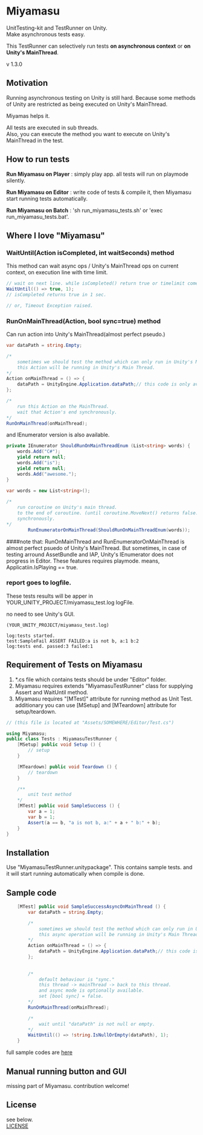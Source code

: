 # Miyamasu
UnitTesting-kit and TestRunner on Unity.  
Make asynchronous tests easy.

This TestRunner can selectively run tests **on asynchronous context** or **on Unity's MainThread**.


v 1.3.0

## Motivation
Running asynchronous testing on Unity is still hard. Because some methods of Unity are restricted as being executed on Unity's MainThread.

Miyamas helps it.

All tests are executed in sub threads.  
Also, you can execute the method you want to execute on Unity's MainThread in the test.

## How to run tests
**Run Miyamasu on Player** : simply play app. all tests will run on playmode silently.  

**Run Miyamasu on Editor** : write code of tests & compile it, then Miyamasu start running tests automatically.  

**Run Miyamasu on Batch**  : 'sh run_miyamasu_tests.sh' or 'exec run_miyamasu_tests.bat'.  


## Where I love "Miyamasu"

### WaitUntil(Action<bool> isCompleted, int waitSeconds) method
This method can wait async ops / Unity's MainThread ops on current context, on execution line with time limit.

```C#
// wait on next line. while isCompleted() return true or timelimit comes.
WaitUntil(() => true, 1);
// isCompleted returns true in 1 sec.

// or, Timeout Exception raised.
```

### RunOnMainThread(Action, bool sync=true) method
Can run action into Unity's MainThread(almost perfect pseudo.)

```C#
var dataPath = string.Empty;

/*
	sometimes we should test the method which can only run in Unity's MainThread.
	this Action will be running in Unity's Main Thread.
*/
Action onMainThread = () => {
	dataPath = UnityEngine.Application.dataPath;// this code is only available Unity's MainThread.
};

/*
	run this Action on the MainThread.
	wait that Action's end synchronously.
*/
RunOnMainThread(onMainThread);

```

and IEnumerator version is also available.

```C#
private IEnumerator ShouldRunOnMainThreadEnum (List<string> words) {
	words.Add("C#");
	yield return null;
	words.Add("is");
	yield return null;
	words.Add("awesome.");
}

var words = new List<string>();
		
/*
	run coroutine on Unity's main thread.
	to the end of coroutine. (until coroutine.MoveNext() returns false.)
	synchronously.
*/
		RunEnumeratorOnMainThread(ShouldRunOnMainThreadEnum(words));
```

####note that:
RunOnMainThread and RunEnumeratorOnMainThread is almost perfect psuedo of Unity's MainThread. But sometimes, in case of testing arround AssetBundle and IAP, Unity's IEnumerator does not progress in Editor. These features requires playmode. means, Applicatiin.IsPlaying == true.


### report goes to logfile.
These tests results will be apper in YOUR_UNITY_PROJECT/miyamasu_test.log logFile.

no need to see Unity's GUI.

```
(YOUR_UNITY_PROJECT/miyamasu_test.log)

log:tests started.
test:SampleFail ASSERT FAILED:a is not b, a:1 b:2
log:tests end. passed:3 failed:1
```

## Requirement of Tests on Miyamasu
1. *.cs file which contains tests should be under "Editor" folder.
2. Miyamasu requires extends "MiyamasuTestRunner" class for supplying Assert and WaitUntil method.
3. Miyamasu requires "[MTest]" attribute for running method as Unit Test. additionary you can use [MSetup] and [MTeardown] attribute for setup/teardown.

```C#	
// (this file is located at "Assets/SOMEWHERE/Editor/Test.cs")

using Miyamasu;
public class Tests : MiyamasuTestRunner {
	[MSetup] public void Setup () {
		// setup
	}

	[MTeardown] public void Teardown () {
		// teardown
	}

	/**
		unit test method
	*/
	[MTest] public void SampleSuccess () {
		var a = 1;
		var b = 1;
		Assert(a == b, "a is not b, a:" + a + " b:" + b);
	}
}
```
	
## Installation
Use "MiyamasuTestRunner.unitypackage".
This contains sample tests. and it will start running automatically when compile is done.


## Sample code

```C#
	[MTest] public void SampleSuccessAsyncOnMainThread () {
    	var dataPath = string.Empty;

		/*
			sometimes we should test the method which can only run in Unity's MainThread.
			this async operation will be running in Unity's Main Thread.
		*/
		Action onMainThread = () => {
			dataPath = UnityEngine.Application.dataPath;// this code is only available Unity's MainThread.
		};
		
		
		/*
			default behaviour is "sync."
			this thread -> mainThread -> back to this thread.
			and async mode is optionally available.
			set [bool sync] = false.
		*/ 
		RunOnMainThread(onMainThread);

        /*
			wait until "dataPath" is not null or empty.
        */ 
        WaitUntil(() => !string.IsNullOrEmpty(dataPath), 1);
    }
```
	
full sample codes are [here](https://github.com/sassembla/Miyamasu/blob/master/Assets/SampleTests/Editor/SampleTest.cs)


## Manual running button and GUI
missing part of Miyamasu. contribution welcome!

## License
see below.  
[LICENSE](./LICENSE)
